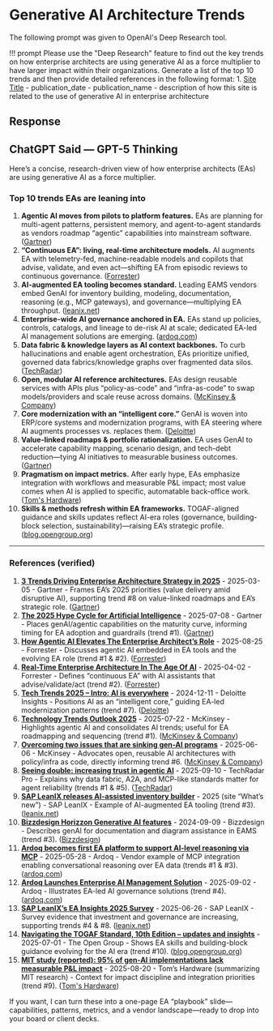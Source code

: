 # Generative AI Architecture Trends

The following prompt was given to OpenAI's Deep Research tool.

!!! prompt
    Please use the "Deep Research" feature to find out the key trends on how enterprise architects are using generative AI as a force multiplier to have larger impact within their organizations. Generate a list of the top 10 trends and then provide detailed references in the following format: 1. [Site Title](URL) - publication_date - publication_name - description of how this site is related to the use of generative AI in enterprise architecture

## Response

## ChatGPT Said — GPT-5 Thinking

Here’s a concise, research-driven view of how enterprise architects (EAs) are using generative AI as a force multiplier.

### Top 10 trends EAs are leaning into

1. **Agentic AI moves from pilots to platform features.** EAs are planning for multi-agent patterns, persistent memory, and agent-to-agent standards as vendors roadmap “agentic” capabilities into mainstream software. ([Gartner][1])
2. **“Continuous EA”: living, real-time architecture models.** AI augments EA with telemetry-fed, machine-readable models and copilots that advise, validate, and even act—shifting EA from episodic reviews to continuous governance. ([Forrester][2])
3. **AI-augmented EA tooling becomes standard.** Leading EAMS vendors embed GenAI for inventory building, modeling, documentation, reasoning (e.g., MCP gateways), and governance—multiplying EA throughput. ([leanix.net][3])
4. **Enterprise-wide AI governance anchored in EA.** EAs stand up policies, controls, catalogs, and lineage to de-risk AI at scale; dedicated EA-led AI management solutions are emerging. ([ardoq.com][4])
5. **Data fabric & knowledge layers as AI context backbones.** To curb hallucinations and enable agent orchestration, EAs prioritize unified, governed data fabrics/knowledge graphs over fragmented data silos. ([TechRadar][5])
6. **Open, modular AI reference architectures.** EAs design reusable services with APIs plus “policy-as-code” and “infra-as-code” to swap models/providers and scale reuse across domains. ([McKinsey & Company][6])
7. **Core modernization with an “intelligent core.”** GenAI is woven into ERP/core systems and modernization programs, with EA steering where AI augments processes vs. replaces them. ([Deloitte][7])
8. **Value-linked roadmaps & portfolio rationalization.** EA uses GenAI to accelerate capability mapping, scenario design, and tech-debt reduction—tying AI initiatives to measurable business outcomes. ([Gartner][8])
9. **Pragmatism on impact metrics.** After early hype, EAs emphasize integration with workflows and measurable P\&L impact; most value comes when AI is applied to specific, automatable back-office work. ([Tom's Hardware][9])
10. **Skills & methods refresh within EA frameworks.** TOGAF-aligned guidance and skills updates reflect AI-era roles (governance, building-block selection, sustainability)—raising EA’s strategic profile. ([blog.opengroup.org][10])

---

### References (verified)

1. **[3 Trends Driving Enterprise Architecture Strategy in 2025](https://www.gartner.com/en/articles/2025-trends-for-enterprise-architecture)** - 2025-03-05 - Gartner - Frames EA’s 2025 priorities (value delivery amid disruptive AI), supporting trend #8 on value-linked roadmaps and EA’s strategic role. ([Gartner][8])
2. **[The 2025 Hype Cycle for Artificial Intelligence](https://www.gartner.com/en/articles/hype-cycle-for-artificial-intelligence)** - 2025-07-08 - Gartner - Places genAI/agentic capabilities on the maturity curve, informing timing for EA adoption and guardrails (trend #1). ([Gartner][1])
3. **[How Agentic AI Elevates The Enterprise Architect’s Role](https://www.forrester.com/blogs/the-future-of-the-enterprise-architects-job/)** - 2025-08-25 - Forrester - Discusses agentic AI embedded in EA tools and the evolving EA role (trend #1 & #2). ([Forrester][11])
4. **[Real-Time Enterprise Architecture In The Age Of AI](https://www.forrester.com/blogs/the-augmented-architect-real-time-enterprise-architecture-in-the-age-of-ai/)** - 2025-04-02 - Forrester - Defines “continuous EA” with AI assistants that advise/validate/act (trend #2). ([Forrester][2])
5. **[Tech Trends 2025 – Intro: AI is everywhere](https://www.deloitte.com/us/en/insights/focus/tech-trends/2025/tech-trends-introduction-ai-is-everywhere.html)** - 2024-12-11 - Deloitte Insights - Positions AI as an “intelligent core,” guiding EA-led modernization patterns (trend #7). ([Deloitte][7])
6. **[Technology Trends Outlook 2025](https://www.mckinsey.com/capabilities/mckinsey-digital/our-insights/the-top-trends-in-tech)** - 2025-07-22 - McKinsey - Highlights agentic AI and consolidates AI trends; useful for EA roadmapping and sequencing (trend #1). ([McKinsey & Company][12])
7. **[Overcoming two issues that are sinking gen-AI programs](https://www.mckinsey.com/capabilities/mckinsey-digital/our-insights/overcoming-two-issues-that-are-sinking-gen-ai-programs)** - 2025-06-06 - McKinsey - Advocates open, reusable AI architectures with policy/infra as code, directly informing trend #6. ([McKinsey & Company][6])
8. **[Seeing double: increasing trust in agentic AI](https://www.techradar.com/pro/seeing-double-increasing-trust-in-agentic-ai)** - 2025-09-10 - TechRadar Pro - Explains why data fabric, A2A, and MCP-like standards matter for agent reliability (trends #1 & #5). ([TechRadar][5])
9. **[SAP LeanIX releases AI-assisted inventory builder](https://www.leanix.net/en/)** - 2025 (site “What’s new”) - SAP LeanIX - Example of AI-augmented EA tooling (trend #3). ([leanix.net][3])
10. **[Bizzdesign Horizzon Generative AI features](https://bizzdesign.com/blog/bizzdesign-horizzon-generative-ai-features/)** - 2024-09-09 - Bizzdesign - Describes genAI for documentation and diagram assistance in EAMS (trend #3). ([Bizzdesign][13])
11. **[Ardoq becomes first EA platform to support AI-level reasoning via MCP](https://www.ardoq.com/blog/ea-ai-mcp)** - 2025-05-28 - Ardoq - Vendor example of MCP integration enabling conversational reasoning over EA data (trends #1 & #3). ([ardoq.com][14])
12. **[Ardoq Launches Enterprise AI Management Solution](https://www.ardoq.com/news/ardoq-launches-enterprise-ai-management-solution-to-help-organizations-govern-and-de-risk-ai-adoption)** - 2025-09-02 - Ardoq - Illustrates EA-led AI governance solutions (trend #4). ([ardoq.com][4])
13. **[SAP LeanIX’s EA Insights 2025 Survey](https://www.leanix.net/en/company/press/sap-leanix-ea-insights-2025)** - 2025-06-26 - SAP LeanIX - Survey evidence that investment and governance are increasing, supporting trends #4 & #8. ([leanix.net][15])
14. **[Navigating the TOGAF Standard, 10th Edition – updates and insights](https://blog.opengroup.org/2025/07/01/navigating-the-togaf-standard-10th-edition-updates-and-insights/)** - 2025-07-01 - The Open Group - Shows EA skills and building-block guidance evolving for the AI era (trend #10). ([blog.opengroup.org][10])
15. **[MIT study (reported): 95% of gen-AI implementations lack measurable P\&L impact](https://www.tomshardware.com/tech-industry/artificial-intelligence/95-percent-of-generative-ai-implementations-in-enterprise-have-no-measurable-impact-on-p-and-l-says-mit-flawed-integration-key-reason-why-ai-projects-underperform)** - 2025-08-20 - Tom’s Hardware (summarizing MIT research) - Context for impact discipline and integration priorities (trend #9). ([Tom's Hardware][9])

If you want, I can turn these into a one-page EA “playbook” slide—capabilities, patterns, metrics, and a vendor landscape—ready to drop into your board or client decks.

[1]: https://www.gartner.com/en/articles/hype-cycle-for-artificial-intelligence?utm_source=chatgpt.com "The 2025 Hype Cycle for Artificial Intelligence Goes ..."
[2]: https://www.forrester.com/blogs/the-augmented-architect-real-time-enterprise-architecture-in-the-age-of-ai/?utm_source=chatgpt.com "Real-Time Enterprise Architecture In The Age Of AI"
[3]: https://www.leanix.net/en/?utm_source=chatgpt.com "SAP LeanIX | Enterprise Architecture Transformation"
[4]: https://www.ardoq.com/news/ardoq-launches-enterprise-ai-management-solution-to-help-organizations-govern-and-de-risk-ai-adoption?utm_source=chatgpt.com "Ardoq Launches Enterprise AI Management Solution to ..."
[5]: https://www.techradar.com/pro/seeing-double-increasing-trust-in-agentic-ai?utm_source=chatgpt.com "Seeing double - increasing trust in agentic AI"
[6]: https://www.mckinsey.com/capabilities/mckinsey-digital/our-insights/overcoming-two-issues-that-are-sinking-gen-ai-programs?utm_source=chatgpt.com "Overcoming two issues that are sinking gen AI programs"
[7]: https://www.deloitte.com/us/en/insights/focus/tech-trends/2025/tech-trends-introduction-ai-is-everywhere.html?utm_source=chatgpt.com "Tech Trends intro: AI is everywhere"
[8]: https://www.gartner.com/en/articles/2025-trends-for-enterprise-architecture?utm_source=chatgpt.com "3 Trends Driving Enterprise Architecture Strategy in 2025"
[9]: https://www.tomshardware.com/tech-industry/artificial-intelligence/95-percent-of-generative-ai-implementations-in-enterprise-have-no-measurable-impact-on-p-and-l-says-mit-flawed-integration-key-reason-why-ai-projects-underperform?utm_source=chatgpt.com "95% of generative AI implementations in enterprise 'have no measurable impact on P&L', says MIT - flawed integration cited as why AI projects underperform"
[10]: https://blog.opengroup.org/2025/07/01/navigating-the-togaf-standard-10th-edition-updates-and-insights/?utm_source=chatgpt.com "Navigating the TOGAF® Standard, 10th Edition"
[11]: https://www.forrester.com/blogs/the-future-of-the-enterprise-architects-job/?utm_source=chatgpt.com "How Agentic AI Elevates The Enterprise Architect's Role"
[12]: https://www.mckinsey.com/capabilities/mckinsey-digital/our-insights/the-top-trends-in-tech?utm_source=chatgpt.com "McKinsey technology trends outlook 2025"
[13]: https://bizzdesign.com/blog/bizzdesign-horizzon-generative-ai-features/?utm_source=chatgpt.com "Game-changing Enterprise Architecture Generative AI ..."
[14]: https://www.ardoq.com/blog/ea-ai-mcp?utm_source=chatgpt.com "Ardoq Becomes First EA Platform to Support AI-Level ..."
[15]: https://www.leanix.net/en/company/press/sap-leanix-ea-insights-2025?utm_source=chatgpt.com "SAP LeanIX's EA Insights 2025"
